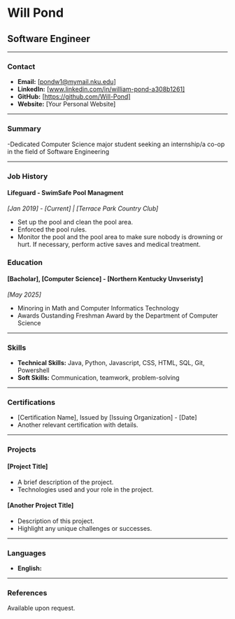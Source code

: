 # Will Pond
## Software Engineer

---

### Contact
- **Email:** [pondw1@mymail.nku.edu]
- **LinkedIn:** [www.linkedin.com/in/william-pond-a308b1261]
- **GitHub:** [https://github.com/Will-Pond]
- **Website:** [Your Personal Website]

---

### Summary
-Dedicated Computer Science major student seeking an internship/a co-op in the field of Software Engineering

---

### Job History

#### Lifeguard - SwimSafe Pool Managment
*_[Jan 2019] - [Current] | [Terrace Park Country Club]_*
- Set up the pool and clean the pool area.
- Enforced the pool rules.
- Monitor the pool and the pool area to make sure nobody is drowning or hurt. If necessary, perform active saves and medical treatment.  


### Education

#### [Bacholar], [Computer Science] - [Northern Kentucky Unvseristy]
*_[May 2025]_*
- Minoring in Math and Computer Informatics Technology
- Awards Oustanding Freshman Award by the Department of Computer Science

---

### Skills
- **Technical Skills:** Java, Python, Javascript, CSS, HTML, SQL, Git, Powershell
- **Soft Skills:** Communication, teamwork, problem-solving

---

### Certifications
- [Certification Name], Issued by [Issuing Organization] - [Date]
- Another relevant certification with details.

---

### Projects
#### [Project Title]
- A brief description of the project.
- Technologies used and your role in the project.

#### [Another Project Title]
- Description of this project.
- Highlight any unique challenges or successes.

---

### Languages
- **English:**

---

### References
Available upon request.